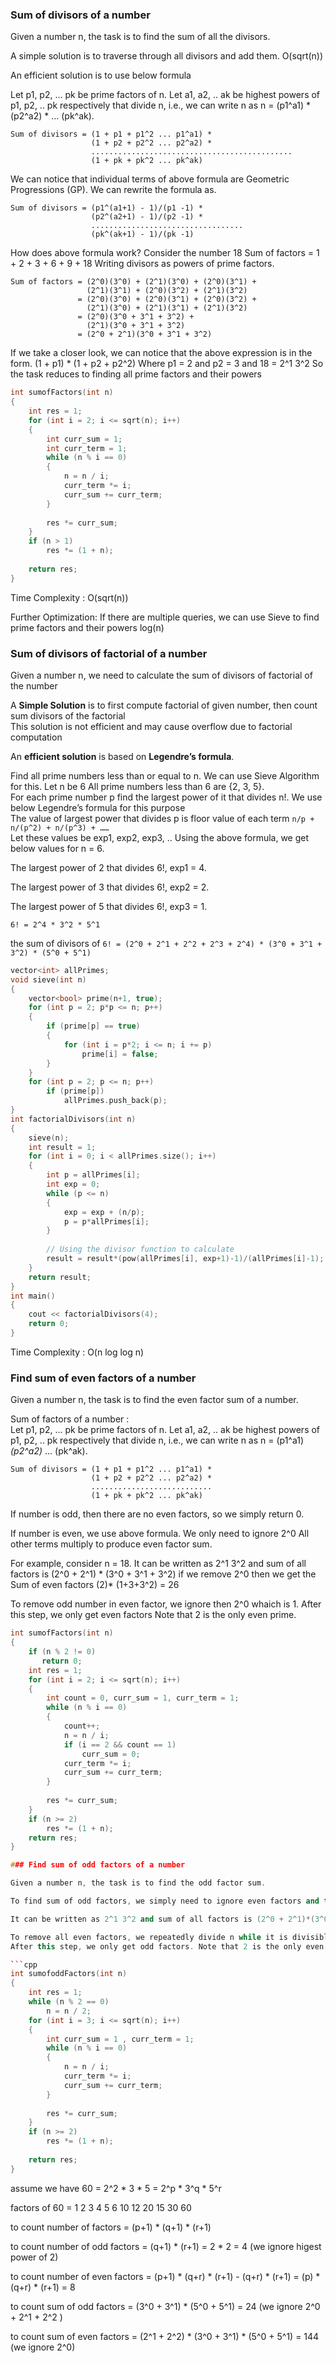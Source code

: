 ### Sum of divisors of a number	

Given a number n, the task is to find the sum of all the divisors.

A simple solution is to traverse through all divisors and add them. O(sqrt(n))

An efficient solution is to use below formula

Let p1, p2, … pk be prime factors of n. Let a1, a2, .. ak be highest powers of p1, p2, .. pk respectively 
that divide n, i.e., we can write n as n = (p1^a1) * (p2^a2)  *  … (pk^ak).
```
Sum of divisors = (1 + p1 + p1^2 ... p1^a1) * 
                  (1 + p2 + p2^2 ... p2^a2) *
                  .............................................
                  (1 + pk + pk^2 ... pk^ak) 
```
We can notice that individual terms of above 
formula are Geometric Progressions (GP). We
can rewrite the formula as.
```
Sum of divisors = (p1^(a1+1) - 1)/(p1 -1) * 
                  (p2^(a2+1) - 1)/(p2 -1) *
                  ..................................
                  (pk^(ak+1) - 1)/(pk -1)
```
How does above formula work?
Consider the number 18
Sum of factors = 1 + 2 + 3 + 6 + 9 + 18
Writing divisors as powers of prime factors.
````
Sum of factors = (2^0)(3^0) + (2^1)(3^0) + (2^0)(3^1) +
                 (2^1)(3^1) + (2^0)(3^2) + (2^1)(3^2)
               = (2^0)(3^0) + (2^0)(3^1) + (2^0)(3^2) +
                 (2^1)(3^0) + (2^1)(3^1) + (2^1)(3^2)
               = (2^0)(3^0 + 3^1 + 3^2) + 
                 (2^1)(3^0 + 3^1 + 3^2)
               = (2^0 + 2^1)(3^0 + 3^1 + 3^2)
````
If we take a closer look, we can notice that the above expression is in the form. (1 + p1) * (1 + p2 + p2^2)
Where p1 = 2 and p2 = 3 and 18 = 2^1  3^2
So the task reduces to finding all prime factors and their powers
```cpp
int sumofFactors(int n) 
{ 
    int res = 1; 
    for (int i = 2; i <= sqrt(n); i++) 
    { 
        int curr_sum = 1; 
        int curr_term = 1; 
        while (n % i == 0)
        {  
            n = n / i; 
            curr_term *= i; 
            curr_sum += curr_term; 
        } 
  
        res *= curr_sum; 
    } 
    if (n > 1) 
        res *= (1 + n); 
  
    return res; 
} 
```
Time Complexity : O(sqrt(n))

Further Optimization: If there are multiple queries, we can use Sieve to find prime factors and their powers  log(n)



### Sum of divisors of factorial of a number	
Given a number n, we need to calculate the sum of divisors of factorial of the number	

A **Simple Solution** is to first compute factorial of given number, then count sum divisors of the factorial	
This solution is not efficient and may cause overflow due to factorial computation	

An **efficient solution** is based on **Legendre’s formula**.

Find all prime numbers less than or equal to n. We can use Sieve Algorithm for this. Let n be 6	
All prime numbers less than 6 are {2, 3, 5}.	
For each prime number p find the largest power of it that divides n!. We use below Legendre’s formula for this purpose	
The value of largest power that divides p is floor value of each term `n/p + n/(p^2) + n/(p^3) + ……`	
Let these values be exp1, exp2, exp3, .. Using the above formula, we get below values for n = 6.	


The largest power of 2 that divides 6!, exp1 = 4.	

The largest power of 3 that divides 6!, exp2 = 2.	

The largest power of 5 that divides 6!, exp3 = 1.	

`6! = 2^4 * 3^2 * 5^1`	

the sum of divisors of `6! = (2^0 + 2^1 + 2^2 + 2^3 + 2^4) * (3^0 + 3^1 + 3^2) * (5^0 + 5^1)`	

```cpp	
vector<int> allPrimes; 	
void sieve(int n) 	
{ 	
    vector<bool> prime(n+1, true); 	
    for (int p = 2; p*p <= n; p++) 	
    { 	
        if (prime[p] == true) 	
        { 	
            for (int i = p*2; i <= n; i += p) 	
                prime[i] = false; 	
        } 	
    } 	
    for (int p = 2; p <= n; p++) 	
        if (prime[p]) 	
            allPrimes.push_back(p); 	
} 	
int factorialDivisors(int n) 	
{ 	
    sieve(n);	
    int result = 1; 	
    for (int i = 0; i < allPrimes.size(); i++) 	
    { 	
        int p = allPrimes[i]; 	
        int exp = 0; 	
        while (p <= n) 	
        { 	
            exp = exp + (n/p); 	
            p = p*allPrimes[i]; 	
        } 	
  	
        // Using the divisor function to calculate 	
        result = result*(pow(allPrimes[i], exp+1)-1)/(allPrimes[i]-1); 	
    } 	
    return result; 	
} 	
int main() 	
{ 	
    cout << factorialDivisors(4); 	
    return 0; 	
} 	
```	
Time Complexity : O(n log log n)


### Find sum of even factors of a number

Given a number n, the task is to find the even factor sum of a number.


Sum of factors of a number :  
Let p1, p2, … pk be prime factors of n. Let a1, a2, .. ak be highest powers of p1, p2, .. pk
respectively that divide n, i.e., we can write n as n = (p1^a1)*(p2^a2)* … (pk^ak).
```
Sum of divisors = (1 + p1 + p1^2 ... p1^a1) * 
                  (1 + p2 + p2^2 ... p2^a2) *
                  ...........................
                  (1 + pk + pk^2 ... pk^ak) 
```
If number is odd, then there are no even factors, so we simply return 0.

If number is even, we use above formula. We only need to ignore 2^0
All other terms multiply to produce even factor sum.
 
For example, consider n = 18. It can be written as 2^1 3^2 and sum of all factors is (2^0 + 2^1) * (3^0 + 3^1 + 3^2)
if we remove 2^0 then we get the Sum of even factors (2)* (1+3+3^2) = 26

To remove odd number in even factor, we ignore then 2^0 whaich is 1. After this step, we only get even factors
Note that 2 is the only even prime.

```cpp
int sumofFactors(int n) 
{ 
    if (n % 2 != 0) 
       return 0;  
    int res = 1; 
    for (int i = 2; i <= sqrt(n); i++) 
    { 
        int count = 0, curr_sum = 1, curr_term = 1; 
        while (n % i == 0) 
        { 
            count++; 
            n = n / i; 
            if (i == 2 && count == 1) 
                curr_sum = 0; 
            curr_term *= i; 
            curr_sum += curr_term; 
        } 
  
        res *= curr_sum; 
    } 
    if (n >= 2) 
        res *= (1 + n); 
    return res; 
} 

### Find sum of odd factors of a number

Given a number n, the task is to find the odd factor sum.

To find sum of odd factors, we simply need to ignore even factors and their powers. For example, consider n = 18

It can be written as 2^1 3^2 and sum of all factors is (2^0 + 2^1)*(3^0 + 3^1 + 3^2). Sum of odd factors (3^0+3^1+3^2) = 13.

To remove all even factors, we repeatedly divide n while it is divisible by 2
After this step, we only get odd factors. Note that 2 is the only even prime

```cpp
int sumofoddFactors(int n) 
{ 
    int res = 1; 
    while (n % 2 == 0) 
        n = n / 2; 
    for (int i = 3; i <= sqrt(n); i++)  
    { 
        int curr_sum = 1 , curr_term = 1; 
        while (n % i == 0) 
        { 
            n = n / i; 
            curr_term *= i; 
            curr_sum += curr_term; 
        } 
  
        res *= curr_sum; 
    } 
    if (n >= 2) 
        res *= (1 + n); 
  
    return res; 
} 
````
assume we have 60 = 2^2 * 3 * 5 = 2^p * 3^q * 5^r

factors of 60 = 1 2 3 4 5 6 10 12 20 15 30 60

to count number of factors = (p+1) * (q+1) * (r+1)

to count number of odd factors = (q+1) * (r+1) = 2 * 2 = 4 (we ignore higest power of 2)

to count number of even factors = (p+1) * (q+r) * (r+1) - (q+r) * (r+1) = (p) * (q+r) * (r+1) = 8  

to count sum of odd factors = (3^0 + 3^1) * (5^0 + 5^1) = 24 (we ignore 2^0 + 2^1 + 2^2 )

to count sum of even factors = (2^1 + 2^2) * (3^0 + 3^1) * (5^0 + 5^1) = 144  (we ignore 2^0)


